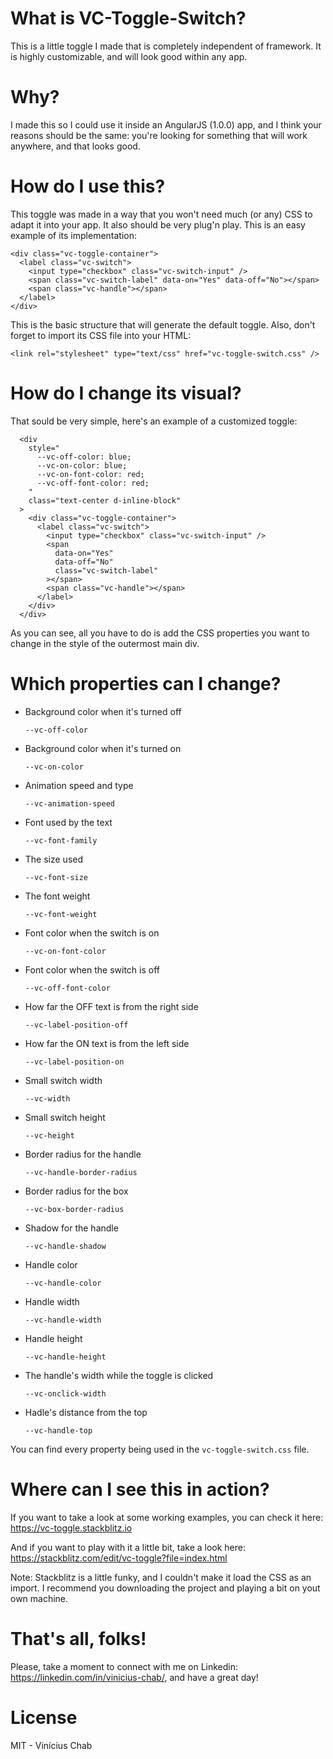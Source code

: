 What is VC-Toggle-Switch?
===================================

This is a little toggle I made that is completely independent of framework. It is highly customizable, and will look good within any app.

Why?
===================================

I made this so I could use it inside an AngularJS (1.0.0) app, and I think your reasons should be the same: you're looking for something that will work anywhere, and that looks good.

How do I use this?
===================================

This toggle was made in a way that you won't need much (or any) CSS to adapt it into your app. It also should be very plug'n play. This is an easy example of its implementation:

    <div class="vc-toggle-container">
      <label class="vc-switch">
        <input type="checkbox" class="vc-switch-input" />
        <span class="vc-switch-label" data-on="Yes" data-off="No"></span>
        <span class="vc-handle"></span>
      </label>
    </div>

This is the basic structure that will generate the default toggle. Also, don't forget to import its CSS file into your HTML:

    <link rel="stylesheet" type="text/css" href="vc-toggle-switch.css" />

How do I change its visual?
===================================

That sould be very simple, here's an example of a customized toggle:

      <div 
        style="
          --vc-off-color: blue;
          --vc-on-color: blue;
          --vc-on-font-color: red;
          --vc-off-font-color: red;
        "
        class="text-center d-inline-block"
      >
        <div class="vc-toggle-container">
          <label class="vc-switch">
            <input type="checkbox" class="vc-switch-input" />
            <span 
              data-on="Yes" 
              data-off="No"
              class="vc-switch-label"
            ></span>
            <span class="vc-handle"></span>
          </label>
        </div>
      </div>

As you can see, all you have to do is add the CSS properties you want to change in the style of the outermost main div.

Which properties can I change?
===================================

- Background color when it's turned off

      --vc-off-color


- Background color when it's turned on

      --vc-on-color

  
- Animation speed and type

      --vc-animation-speed


- Font used by the text

      --vc-font-family


- The size used

      --vc-font-size


- The font weight

      --vc-font-weight

  
- Font color when the switch is on

      --vc-on-font-color


- Font color when the switch is off

      --vc-off-font-color


- How far the OFF text is from the right side

      --vc-label-position-off


- How far the ON text is from the left side

      --vc-label-position-on


- Small switch width

      --vc-width


- Small switch height

      --vc-height


- Border radius for the handle

      --vc-handle-border-radius


- Border radius for the box

      --vc-box-border-radius


- Shadow for the handle

      --vc-handle-shadow

  
- Handle color

      --vc-handle-color


- Handle width

      --vc-handle-width


- Handle height

      --vc-handle-height


- The handle's width while the toggle is clicked

      --vc-onclick-width


- Hadle's distance from the top

      --vc-handle-top


You can find every property being used in the `vc-toggle-switch.css` file.

Where can I see this in action?
===================================

If you want to take a look at some working examples, you can check it here: https://vc-toggle.stackblitz.io

And if you want to play with it a little bit, take a look here: https://stackblitz.com/edit/vc-toggle?file=index.html

Note: Stackblitz is a little funky, and I couldn't make it load the CSS as an import. I recommend you downloading the project and playing a bit on yout own machine.

That's all, folks!
===================================
Please, take a moment to connect with me on Linkedin: https://linkedin.com/in/vinicius-chab/, and have a great day!

License
===================================
MIT - Vinícius Chab
